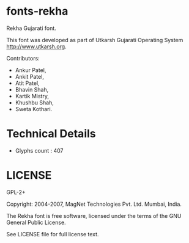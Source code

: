 fonts-rekha
===========

Rekha Gujarati font.

This font was developed as part of Utkarsh Gujarati Operating System
<http://www.utkarsh.org>.

Contributors:
* Ankur Patel,
* Ankit Patel,
* Atit Patel,
* Bhavin Shah,
* Kartik Mistry,
* Khushbu Shah,
* Sweta Kothari.

Technical Details
=================
* Glyphs count : 407

LICENSE
=======
GPL-2+

Copyright: 2004-2007, MagNet Technologies Pvt. Ltd. Mumbai, India.

The Rekha font is free software, licensed under the terms of the GNU General
Public License.

See LICENSE file for full license text.
